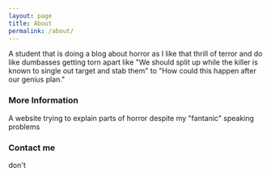 ```yaml
---
layout: page
title: About
permalink: /about/
---
```


A student that is doing a blog about horror as I like that thrill of terror and do like dumbasses getting torn apart like "We should split up while the killer is known to single out target and stab them" to "How could this happen after our genius plan."

### More Information

A website trying to explain parts of horror despite my "fantanic" speaking problems

### Contact me

don't
